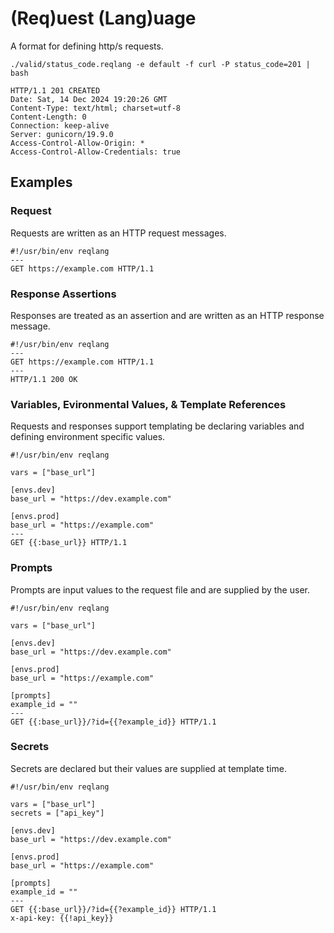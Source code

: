 # (Req)uest (Lang)uage

A format for defining http/s requests.

```shell
./valid/status_code.reqlang -e default -f curl -P status_code=201 | bash

HTTP/1.1 201 CREATED
Date: Sat, 14 Dec 2024 19:20:26 GMT
Content-Type: text/html; charset=utf-8
Content-Length: 0
Connection: keep-alive
Server: gunicorn/19.9.0
Access-Control-Allow-Origin: *
Access-Control-Allow-Credentials: true
```

## Examples

### Request

Requests are written as an HTTP request messages.

```reqlang
#!/usr/bin/env reqlang
---
GET https://example.com HTTP/1.1
```

### Response Assertions

Responses are treated as an assertion and are written as an HTTP response message.

```reqlang
#!/usr/bin/env reqlang
---
GET https://example.com HTTP/1.1
---
HTTP/1.1 200 OK
```

### Variables, Evironmental Values, & Template References

Requests and responses support templating be declaring variables and defining environment specific values.

```reqlang
#!/usr/bin/env reqlang

vars = ["base_url"]

[envs.dev]
base_url = "https://dev.example.com"

[envs.prod]
base_url = "https://example.com"
---
GET {{:base_url}} HTTP/1.1
```

### Prompts

Prompts are input values to the request file and are supplied by the user.

```reqlang
#!/usr/bin/env reqlang

vars = ["base_url"]

[envs.dev]
base_url = "https://dev.example.com"

[envs.prod]
base_url = "https://example.com"

[prompts]
example_id = ""
---
GET {{:base_url}}/?id={{?example_id}} HTTP/1.1
```

### Secrets

Secrets are declared but their values are supplied at template time.

```reqlang
#!/usr/bin/env reqlang

vars = ["base_url"]
secrets = ["api_key"]

[envs.dev]
base_url = "https://dev.example.com"

[envs.prod]
base_url = "https://example.com"

[prompts]
example_id = ""
---
GET {{:base_url}}/?id={{?example_id}} HTTP/1.1
x-api-key: {{!api_key}}
```
